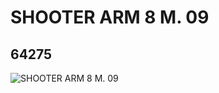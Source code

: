 # SHOOTER ARM 8 M. 09
## 64275
![SHOOTER ARM 8 M. 09](https://lc-www-live-s.legocdn.com/media/bricks/5/2/4546416.jpg)